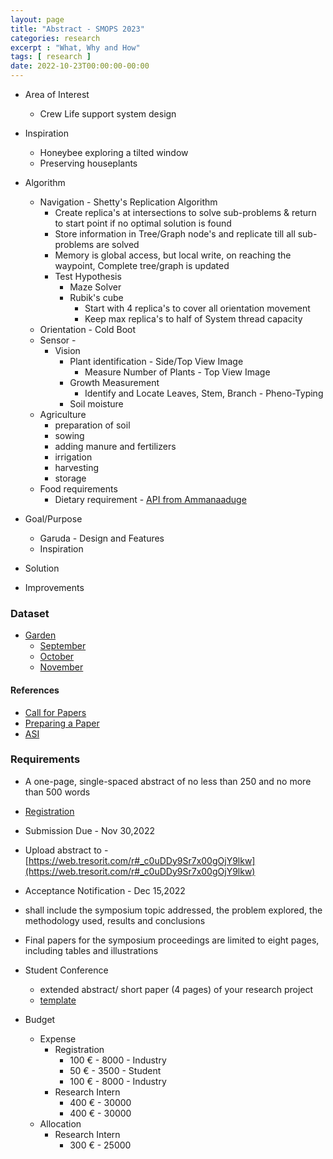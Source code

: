 ```yaml
---
layout: page
title: "Abstract - SMOPS 2023"
categories: research
excerpt : "What, Why and How"
tags: [ research ]
date: 2022-10-23T00:00:00-00:00
---
```





* Area of Interest
  * Crew Life support system design
* Inspiration 
  * Honeybee exploring a tilted window
  * Preserving houseplants
* Algorithm
  * Navigation - Shetty's Replication Algorithm
    * Create replica's at intersections to solve sub-problems & return to start point if no optimal
      solution is found
    * Store information in Tree/Graph node's and replicate till all sub-problems are solved
    * Memory is global access, but local write, on reaching the waypoint, Complete tree/graph is updated
    * Test Hypothesis
      * Maze Solver
      * Rubik's cube
        * Start with 4 replica's to cover all orientation movement
        * Keep max replica's to half of System thread capacity
  * Orientation - Cold Boot
  * Sensor - 
    * Vision
      * Plant identification - Side/Top View Image
        * Measure Number of Plants - Top View Image
      * Growth Measurement
        * Identify and Locate Leaves, Stem, Branch - Pheno-Typing
      * Soil moisture
  * Agriculture 
    * preparation of soil
    * sowing 
    * adding manure and fertilizers
    * irrigation
    * harvesting
    * storage
  * Food requirements
    * Dietary requirement - [API from Ammanaaduge](https://github.com/slabstech/ammanaaduge.com/issues/2)
    


* Goal/Purpose
  * Garuda - Design and Features
   * Inspiration
* Solution
* Improvements




### Dataset
* [Garden](https://drive.google.com/drive/folders/1EDIMIQW_aUz8CD1a7xyfwJKxZndEpPis)
  * [September](https://drive.google.com/drive/folders/1-dbfPMRMsVlnkz_R8ERDL1YprW7sFv7o)
  * [October](https://drive.google.com/drive/folders/1-fPhu5mxJ7S9KzACrgEJuxEr_ynsnpXj)
  * [November](https://drive.google.com/drive/folders/1-6qveJulSKgxcGobg0BMpaNMaEriueEq)


#### References
* [Call for Papers](https://smops2023.istrac.gov.in/#Abstract)
* [Preparing a Paper](https://iaaspace.org/publications/acta-astronautica/#PUBactaHowPub)
* [ASI](https://www.asindia.org/)

### Requirements
* A one-page, single-spaced abstract of no less than 250 and no more than 500 words
* [Registration](https://www.asindia.org/individual-registration)
* Submission Due - Nov 30,2022
* Upload abstract to - [https://web.tresorit.com/r#_c0uDDy9Sr7x00gOjY9lkw](https://web.tresorit.com/r#_c0uDDy9Sr7x00gOjY9lkw)
* Acceptance Notification - Dec 15,2022
* shall include the symposium topic addressed, the problem explored, the methodology used, results and conclusions
* Final papers for the symposium proceedings are limited to eight pages, including tables and illustrations
* Student Conference
  * extended abstract/ short paper (4 pages) of your research project
  * [template](https://iaaspace.org/wp-content/uploads/iaa/Scientific%20Activity/conf/smops2023/abstractsmops2023.doc)

* Budget
  * Expense
    * Registration
      * 100 € - 8000 - Industry
      * 50 € -  3500 - Student 
      * 100 € - 8000 - Industry
    * Research Intern
      * 400 € - 30000
      * 400 € - 30000
  * Allocation
    * Research Intern
      * 300 € - 25000
     